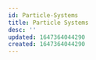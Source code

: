 ```yaml
---
id: Particle-Systems
title: Particle Systems
desc: ''
updated: 1647364044290
created: 1647364044290
---
```



